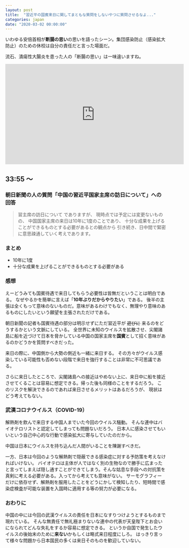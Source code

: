 ```yaml
---
layout: post
title:  "習近平の国賓来日に関してまともな質問をしないやつに質問させるなよ..."
categories: japan
date: "2020-03-02 00:00:00"
---
```


いわゆる安倍首相が**断腸の思い**の思いを語ったシーン。集団感染防止（感染拡大防止）のための休校は自分の責任だと言った場面だ。

流石、潰瘍性大腸炎を患った人の「断腸の思い」は一味違いますね。

<div class="google">
<iframe width="560" height="315" src="https://www.youtube.com/embed/033LazhGptI?start=1840" frameborder="0" allow="accelerometer; autoplay; encrypted-media; gyroscope; picture-in-picture" allowfullscreen></iframe>
</div>


## 33:55 〜

### 朝日新聞の人の質問「中国の習近平国家主席の訪日について」への回答

> 習主席の訪日について でありますが、
> 現時点では予定には変更ないものの、
> 中国国家主席の来日は10年に1度のことであり、
> 十分な成果を上げることができるものとする必要があるとの観点から
> 引き続き、日中間で緊密に意思疎通していく考えであります。

### まとめ

- 10年に1度
- 十分な成果を上げることができるものとする必要がある


### 感想

えーどうみても国賓待遇で来日してもらう必要性は皆無だということは明白である。
なぜやるかを簡単に言えば「**10年ぶりだからやりたい**」である。
後半の主張は全くもって意味のないものだ。意味があるわけでもなく、無理やり意味のあるものにしたいという願望を主張されただけである。

朝日新聞の記者も国賓待遇の部分は明示せずにただ習近平が ~~遊びに~~ 来るのをどうするかという文脈にしている。
全世界に未知のウイルスを拡散させ、尖閣諸島に船を近づけて日本を脅かしている中国の国家主席を**国賓**として招く意味があるのかどうかを質問すべきだった。

来日の際に、中国側から大勢の側近も一緒に来日する。
その方々がウイルス感染している可能性も否めない段階で来日を強行することは非常に不可思議である。

さらに来日したところで、尖閣諸島への接近はやめない上に、来日中に船を接近させてくることは容易に想定できる。帰った後も同様のことをするだろう。
このリスクを解決できるのであれば来日させるメリットはあるだろうが、
現状はどう考えてもない。

### 武漢コロナウイルス（COVID-19）

解熱剤を飲んで来日する中国人までいた今回のウイルス騒動。
そんな連中はバイオテロリストと認定してしまっても問題ないだろう。
日本人に感染させてもいいという自己中心的な行動で感染拡大に寄与していたのだから。

中国は日本にウイルスを持ち込んだ人間がいることを陳謝すべきだ。

一方、日本は今回のような解熱剤で隠蔽できる感染症に対する予防策を考えなければいけない。
バイオテロは主体が人ではなく別の生物なので勝手に広まったと言ってしまえば隠し通すことができてしまう。そんな姑息な手段への対抗策を真剣に考える必要がある。入ってから考えても意味がない。
サーモグラフィーだけに依存せず、解熱剤を服用したことをどうにかして検知したり、短時間で感染症検査が可能な装置を入国時に適用する等の努力が必要になる。

### おわりに

中国の中には今回の武漢ウイルスの責任を日本になすりつけようとするものまで現れている。
そんな無責任で無礼極まりないな連中の代表が天皇陛下とお会いになられてどんな失礼をするか容易に想定できる。
というか自国で発生したウイルスの後始末のために**来ない**かもしくは略式来日程度にしろ。
はっきり言って様々な問題から日本国民の多くは来日そのものを歓迎していない。

